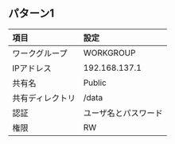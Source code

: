 ## パターン1
|項目|設定|
|:---|:---|
|ワークグループ|WORKGROUP|
|IPアドレス|192.168.137.1|
|共有名|Public|
|共有ディレクトリ|/data|
|認証|ユーザ名とパスワード|
|権限|RW|
